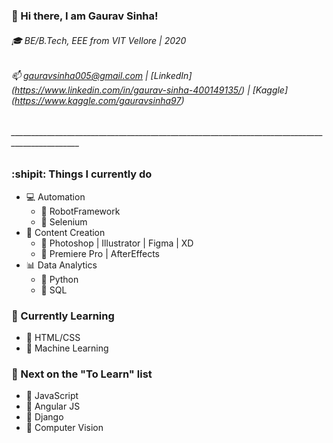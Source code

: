 ### 👋 Hi there, I am Gaurav Sinha!
###### :mortar_board: BE/B.Tech, EEE from VIT Vellore | 2020
###### 📫 gauravsinha005@gmail.com | [LinkedIn] (https://www.linkedin.com/in/gaurav-sinha-400149135/) | [Kaggle] (https://www.kaggle.com/gauravsinha97)

###### _______________________________________________________________________________________________

### :shipit: Things I currently do
- :computer: Automation
  - :small_red_triangle: RobotFramework
  - :small_red_triangle: Selenium
- :art: Content Creation
  - :small_red_triangle: Photoshop | Illustrator | Figma | XD
  - :small_red_triangle: Premiere Pro | AfterEffects
- :bar_chart: Data Analytics
  - :small_red_triangle: Python
  - :small_red_triangle: SQL


### :microscope: Currently Learning
- :small_blue_diamond: HTML/CSS
- :small_blue_diamond: Machine Learning


### :bookmark_tabs: Next on the "To Learn" list
- :small_orange_diamond: JavaScript
- :small_orange_diamond: Angular JS
- :small_orange_diamond: Django
- :small_orange_diamond: Computer Vision
